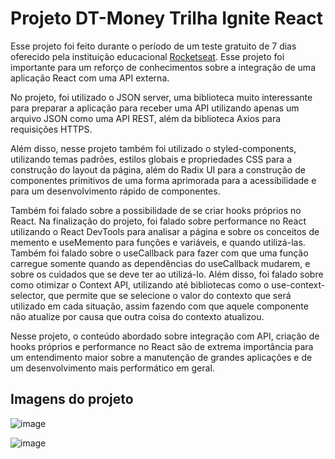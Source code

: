 # Projeto DT-Money Trilha Ignite React

Esse projeto foi feito durante o período de um teste gratuito de 7 dias oferecido pela instituição educacional [Rocketseat](https://rocketseat.com.br). Esse projeto foi importante para um reforço de conhecimentos sobre a integração de uma aplicação React com uma API externa.

No projeto, foi utilizado o JSON server, uma biblioteca muito interessante para preparar a aplicação para receber uma API utilizando apenas um arquivo JSON como uma API REST, além da biblioteca Axios para requisições HTTPS.

Além disso, nesse projeto também foi utilizado o styled-components, utilizando temas padrões, estilos globais e propriedades CSS para a construção do layout da página, além do Radix UI para a construção de componentes primitivos de uma forma aprimorada para a acessibilidade e para um desenvolvimento rápido de componentes.

Também foi falado sobre a possibilidade de se criar hooks próprios no React. Na finalização do projeto, foi falado sobre performance no React utilizando o React DevTools para analisar a página e sobre os conceitos de memento e useMemento para funções e variáveis, e quando utilizá-las. Também foi falado sobre o useCallback para fazer com que uma função carregue somente quando as dependências do useCallback mudarem, e sobre os cuidados que se deve ter ao utilizá-lo. Além disso, foi falado sobre como otimizar o Context API, utilizando até bibliotecas como o use-context-selector, que permite que se selecione o valor do contexto que será utilizado em cada situação, assim fazendo com que aquele componente não atualize por causa que outra coisa do contexto atualizou.

Nesse projeto, o conteúdo abordado sobre integração com API, criação de hooks próprios e performance no React são de extrema importância para um entendimento maior sobre a manutenção de grandes aplicações e de um desenvolvimento mais performático em geral.


## Imagens do projeto

![image](https://github.com/W-Wag/dt-money-ignite-rocketseat/assets/108705985/349ea2b7-c059-46c2-80b9-54de8e96921f)

![image](https://github.com/W-Wag/dt-money-ignite-rocketseat/assets/108705985/1e73890b-5f7e-44d6-90ea-f9ae23c18ff6)

